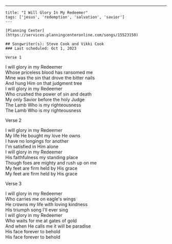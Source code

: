 ---
    title: "I Will Glory In My Redeemer"
    tags: ['jesus', 'redemption', 'salvation', 'savior']
    ---

    [Planning Center](https://services.planningcenteronline.com/songs/15523150)

    ## Songwriter(s): Steve Cook and Vikki Cook
    ### Last scheduled: Oct 1, 2023          

    Verse 1  
  
I will glory in my Redeemer  
Whose priceless blood has ransomed me  
Mine was the sin that drove the bitter nails  
And hung Him on that judgment tree  
I will glory in my Redeemer  
Who crushed the power of sin and death  
My only Savior before the holy Judge  
The Lamb Who is my righteousness  
The Lamb Who is my righteousness  
  
Verse 2  
  
I will glory in my Redeemer  
My life He bought my love He owns  
I have no longings for another  
I'm satisfied in Him alone  
I will glory in my Redeemer  
His faithfulness my standing place  
Though foes are mighty and rush up on me  
My feet are firm held by His grace  
My feet are firm held by His grace  
  
Verse 3  
  
I will glory in my Redeemer  
Who carries me on eagle's wings  
He crowns my life with loving kindness  
His triumph song I'll ever sing  
I will glory in my Redeemer  
Who waits for me at gates of gold  
And when He calls me it will be paradise  
His face forever to behold  
His face forever to behold
    